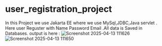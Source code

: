 # user_registration_project
In this Project we use Jakarta EE where we use MySql,JDBC,Java servlet .
Here user Reguster with Name Password Email .All data is Saved in Databases.
output is here :
![Screenshot 2025-04-13 111626](https://github.com/user-attachments/assets/7fceab8c-1654-4c27-a34b-062991937750)
![Screenshot 2025-04-13 111650](https://github.com/user-attachments/assets/007c5547-d3dc-4198-8634-e6f76bd2bf93)
